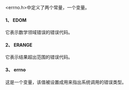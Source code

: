 <errno.h>中定义了两个常量，一个变量。
#### 1、 EDOM
它表示数学领域错误的错误代码。
#### 2、 ERANGE
它表示结果超出范围的错误代码。
#### 3、 errno
这是一个变量，该值被设置成用来指出系统调用的错误类型。